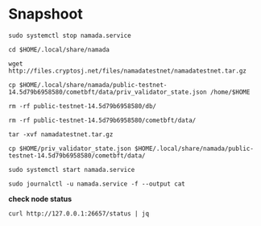 # Snapshoot

```
sudo systemctl stop namada.service
```

```
cd $HOME/.local/share/namada
```

```
wget http://files.cryptosj.net/files/namadatestnet/namadatestnet.tar.gz
```

```
cp $HOME/.local/share/namada/public-testnet-14.5d79b6958580/cometbft/data/priv_validator_state.json /home/$HOME
```

```
rm -rf public-testnet-14.5d79b6958580/db/
```

```
rm -rf public-testnet-14.5d79b6958580/cometbft/data/
```

```
tar -xvf namadatestnet.tar.gz
```

```
cp $HOME/priv_validator_state.json $HOME/.local/share/namada/public-testnet-14.5d79b6958580/cometbft/data/
```

```
sudo systemctl start namada.service
```

```
sudo journalctl -u namada.service -f --output cat
```

**check node status**

```
curl http://127.0.0.1:26657/status | jq
```
